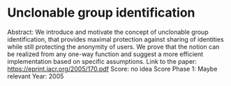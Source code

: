 # Unclonable group identification

Abstract: We introduce and motivate the concept of unclonable group identification,
that provides maximal protection against sharing of identities while still protecting the anonymity of users. We prove that the notion can be realized from any one-way function and suggest a more efficient implementation based on specific assumptions.
Link to the paper: https://eprint.iacr.org/2005/170.pdf
Score: no idea
Score Phase 1: Maybe relevant
Year: 2005